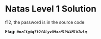 # Natas Level 1 Solution

f12, the password is in the source code

**Flag:** ***`0nzCigAq7t2iALyvU9xcHlYN4MlkIwlq`*** 

